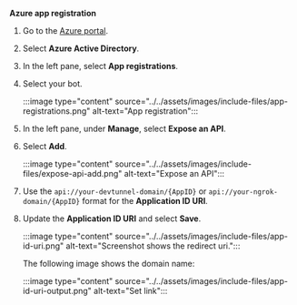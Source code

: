 **Azure app registration**

1. Go to the [Azure portal](https://portal.azure.com/).

1. Select **Azure Active Directory**.

1. In the left pane, select **App registrations**.

1. Select your bot.

   :::image type="content" source="../../assets/images/include-files/app-registrations.png" alt-text="App registration":::

1. In the left pane, under **Manage**, select **Expose an API**.

1. Select **Add**.

   :::image type="content" source="../../assets/images/include-files/expose-api-add.png" alt-text="Expose an API":::

1. Use the `api://your-devtunnel-domain/{AppID}` or `api://your-ngrok-domain/{AppID}` format for the **Application ID URI**.

1. Update the **Application ID URI** and select **Save**.

   :::image type="content" source="../../assets/images/include-files/app-id-uri.png" alt-text="Screenshot shows the redirect uri.":::

   The following image shows the domain name:

   :::image type="content" source="../../assets/images/include-files/app-id-uri-output.png" alt-text="Set link":::
    <!--
       > [!NOTE]
       > If you're using a tunneling service such as ngrok, ensure you update the value whenever your ngrok subdomain changes.
       > For example: `api://f631****.ngrok.io/92c11075-c629-4a1e-ab58-02b4fd4204c2`, where `f631****.ngrok.io` is the new ngrok subdomain name.
    -->  